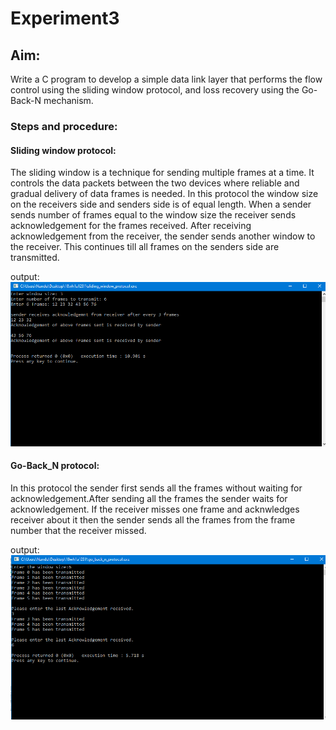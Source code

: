 # Experiment3

## Aim:
Write a C program to develop a simple data link layer that performs the flow control using the sliding window protocol, and loss recovery using the Go-Back-N mechanism.

### Steps and procedure:

#### Sliding window protocol:
The sliding window is a technique for sending multiple frames at a time. It controls the data packets between the two devices where reliable and gradual delivery of data frames is needed.
In this protocol the window size on the receivers side and senders side is of equal length. When a sender sends number of frames equal to the window size the receiver sends acknowledgement for the frames received. After receiving acknowledgement from the receiver, the sender sends another window to the receiver. This continues till all frames on the senders side are transmitted.

output:
![output](sliding_window_protocol.png)

#### Go-Back_N protocol:
In this protocol the sender first sends all the frames without waiting for acknowledgement.After sending all the frames the sender waits for acknowledgement. If the receiver misses one frame and acknwledges receiver about it then the sender sends all the frames from the frame number that the receiver missed.

output:
![output](go_back_n_protocol.png)
